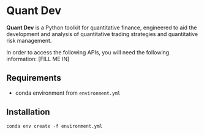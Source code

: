 # Quant Dev
**Quant Dev** is a Python toolkit for quantitative finance, engineered to aid the development and analysis of quantitative trading strategies and quantitative risk management.

In order to access the following APIs, you will need the following information: [FILL ME IN]

## Requirements

* conda environment from `environment.yml`

## Installation

```
conda env create -f environment.yml
```
